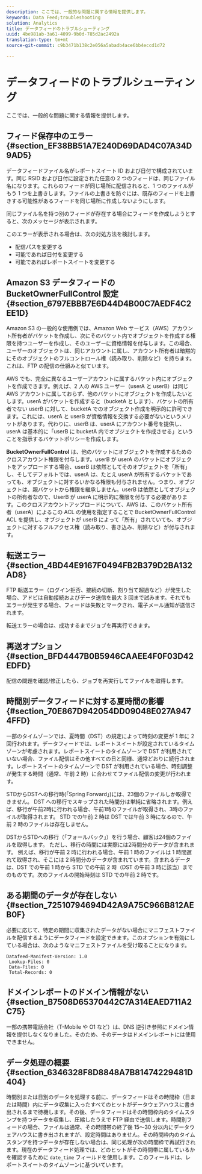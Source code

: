 ```yaml
---
description: ここでは、一般的な問題に関する情報を提供します。
keywords: Data Feed;troubleshooting
solution: Analytics
title: データフィードのトラブルシューティング
uuid: 4be981ab-3a61-4099-9b0d-785d2ac2492a
translation-type: tm+mt
source-git-commit: c9b3471b138c2e056a5abadb4ace6bb4eccd1d72

---
```



# データフィードのトラブルシューティング

ここでは、一般的な問題に関する情報を提供します。

## フィード保存中のエラー {#section_EF38BB51A7E240D69DAD4C07A34D9AD5}

データフィードファイル名がレポートスイート ID および日付で構成されています。同じ RSID および日付に設定された任意の 2 つのフィードは、同じファイル名になります。これらのフィードが同じ場所に配信されると、1 つのファイルがもう 1 つを上書きします。ファイルの上書きを防ぐには、既存のフィードを上書きする可能性があるフィードを同じ場所に作成しないようにします。

同じファイル名を持つ別のフィードが存在する場合にフィードを作成しようとすると、次のメッセージが表示されます。

このエラーが表示される場合は、次の対処方法を検討します。

* 配信パスを変更する
* 可能であれば日付を変更する
* 可能であればレポートスイートを変更する

## Amazon S3 データフィードの BucketOwnerFullControl 設定 {#section_6797EBBB7E6D44D4B00C7AEDF4C2EE1D}

Amazon S3 の一般的な使用例では、Amazon Web サービス（AWS）アカウント所有者がバケットを作成し、次にそのバケット内でオブジェクトを作成する権限を持つユーザーを作成し、そのユーザーに資格情報を付与します。この場合、ユーザーのオブジェクトは、同じアカウントに属し、アカウント所有者は暗黙的にそのオブジェクトのフルコントロール権（読み取り、削除など）を持ちます。これは、FTP の配信の仕組みと似ています。

AWS でも、完全に異なるユーザーアカウントに属するバケット内にオブジェクトを作成できます。例えば、2 人の AWS ユーザー（userA と userB）は同じ AWS アカウントに属しておらず、他のバケットにオブジェクトを作成したいとします。userA がバケットを作成すると（bucketA とします）、バケットの所有者でない userB に対して、bucketA でのオブジェクト作成を明示的に許可できます。これには、userA と userB が資格情報を交換する必要がないというメリットがあります。代わりに、userB は、userA にアカウント番号を提供し、userA は基本的に「userB に bucketA 内でオブジェクトを作成させる」ということを指示するバケットポリシーを作成します。

**BucketOwnerFullControl** は、他のバケットにオブジェクトを作成するためのクロスアカウント権限を付与します。userB が userA のバケットにオブジェクトをアップロードする場合、userB は依然としてそのオブジェクトを「所有」し、そしてデフォルトでは、userA は、たとえ userA が所有するバケットであっても、オブジェクトに対するいかなる権限も付与されません。つまり、オブジェクトは、親バケットから権限を継承しません。userB は依然としてオブジェクトの所有者なので、UserB が userA に明示的に権限を付与する必要があります。このクロスアカウントアップロードについて、AWS は、このバケット所有者（userA）によるこの ACL の使用を指定することで BucketOwnerFullControl ACL を提供し、オブジェクトが userB によって「所有」されていても、オブジェクトに対するフルアクセス権（読み取り、書き込み、削除など）が付与されます。

## 転送エラー {#section_4BD44E9167F0494FB2B379D2BA132AD8}

FTP 転送エラー（ログイン拒否、接続の切断、割り当て超過など）が発生した場合、アドビは自動接続およびデータ送信を最大 3 回まで試みます。それでもエラーが発生する場合、フィードは失敗とマークされ、電子メール通知が送信されます。

転送エラーの場合は、成功するまでジョブを再実行できます。

## 再送オプション {#section_BFD4447B0B5946CAAEE4F0F03D42EDFD}

配信の問題を確認/修正したら、ジョブを再実行してファイルを取得します。

## 時間別データフィードに対する夏時間の影響 {#section_70E867D942054DD09048E027A9474FFD}

一部のタイムゾーンでは、夏時間（DST）の規定によって時刻の変更が 1 年に 2 回行われます。データフィードでは、レポートスイートが設定されているタイム ゾーンが考慮されます。レポートスイートのタイムゾーンで DST が利用されていない場合、ファイル配信はその他すべての日と同様、通常どおりに続行されます。レポートスイートのタイムゾーンで DST が利用されている場合、時刻調整が発生する時間（通常、午前 2 時）に合わせてファイル配信の変更が行われます。

STDからDSTへの移行時(「Spring Forward」)には、23個のファイルしか取得できません。 DST への移行でスキップされた時間分は単純に省略されます。例えば、移行が午前2時に行われる場合、午前1時のファイルが取得され、3時のファイルが取得されます。 STD での午前 2 時は DST では午前 3 時になるので、午前 2 時のファイルは存在しません。

DSTからSTDへの移行（「フォールバック」）を行う場合、顧客は24個のファイルを取得します。 ただし、移行の時間には実際には2時間分のデータが含まれます。 例えば、移行が午前 2 時に行われる場合、午前 1 時のファイルは 1 時間遅れて取得され、そこには 2 時間分のデータが含まれています。含まれるデータは、DST での午前 1 時から STD での午前 2 時（DST の午前 3 時に該当）までのものです。次のファイルの開始時刻は STD での午前 2 時です。

## ある期間のデータが存在しない {#section_72510794694D42A9A75C966B812AEB0F}

必要に応じて、特定の期間に収集されたデータがない場合にマニフェストファイルを配信するようにデータフィードを設定できます。このオプションを有効にしている場合は、次のようなマニフェストファイルを受け取ることになります。

```text
Datafeed-Manifest-Version: 1.0
 Lookup-Files: 0
 Data-Files: 0
 Total-Records: 0
```

## ドメインレポートのドメイン情報がない {#section_B7508D65370442C7A314EAED711A2C75}

一部の携帯電話会社（T-Mobile や O1 など）は、DNS 逆引き参照にドメイン情報を提供しなくなりました。そのため、そのデータはドメインレポートには使用できません。

## データ処理の概要 {#section_6346328F8D8848A7B81474229481D404}

時間別または日別のデータを処理する前に、データフィードはその時間枠（日または時間）内にデータ収集に入ったすべてのヒットがデータウェアハウスに書き出されるまで待機します。その後、データフィードはその時間枠内のタイムスタンプを持つデータを収集し、圧縮したうえで FTP 経由で送信します。時間別フィードの場合、ファイルは通常、その時間帯の終了後 15～30 分以内にデータウェアハウスに書き出されますが、設定時間はありません。その時間枠内のタイムスタンプを持つデータが存在しない場合は、同じ処理が次の時間枠で再試行されます。現在のデータフィード処理では、どのヒットがその時間帯に属しているかを確認するために `date_time` フィールドを使用します。このフィールドは、レポートスイートのタイムゾーンに基づいています。
